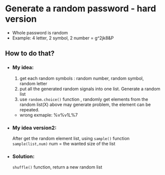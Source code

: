 # Generate a random password - hard version
- Whole password is random
- Example: 4 letter, 2 symbol, 2 number = g^2jk8&P
## How to do that?
- ### My idea:
    1. get each random symbols : random number, random symbol, random letter
    2. put all the generated random signals into one list. Generate a random list
    3. use `random.choice()` function , randomly get elements from the random list(X)
    above may generate problem, the element can be repeated. 
    - wrong exmaple: %v%v1L%7
- ### My idea version2:
  After get the random element list, using `sample()` function
  `sample(list,num)` num = the wanted size of the list
- ### Solution:
    `shuffle()` function, return a new random list 